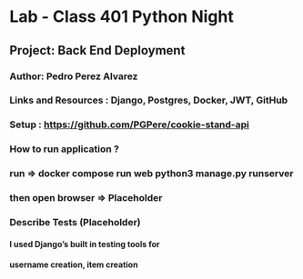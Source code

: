 # Lab - Class 401 Python Night

## Project: Back End Deployment

### Author: Pedro Perez Alvarez

### Links and Resources : Django, Postgres, Docker, JWT, GitHub

### Setup : <https://github.com/PGPere/cookie-stand-api>

### How to run application ?

### run => docker compose run web python3 manage.py runserver

### then open browser => Placeholder

### Describe Tests (Placeholder)

#### I used Django’s built in testing tools for

#### username creation, item creation
